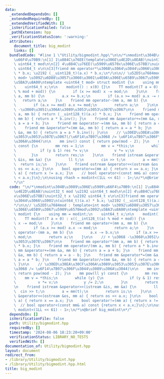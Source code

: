```yaml
---
data:
  _extendedDependsOn: []
  _extendedRequiredBy: []
  _extendedVerifiedWith: []
  _isVerificationFailed: false
  _pathExtension: hpp
  _verificationStatusIcon: ':warning:'
  attributes:
    document_title: big_modint
    links: []
  bundledCode: "#line 1 \"Utility/bigmodint.hpp\"\n\n/*\nmodint\u304B\u3089\u306E\u5909\
    \u66F4\u70B9:\n[1] 1\u884C\u76EE(template\u306E\u4E2D\u8EAB)\nuint32_t mod \u2192\
    \ uint64_t mod\n\n[2] 4\u884C\u76EE(\u5909\u6570x\u306E\u578B)\nuint32_t x \u2192\
    \ uint64_t x\n\n[3]friend mm operator*\u306B\u3064\u3044\u3066\u3001\n(uint64_t)(a.x)\
    \ * b.x; \u2192 (__uint128_t)(a.x) * b.x;\n*/\n\n// \u52D5\u7684mod : template<int\
    \ mod> \u3092\u6D88\u3057\u3066\u3001\u4E0A\u306E\u65B9\u3067\u5909\u6570mod\u3092\
    \u5BA3\u8A00\ntemplate <uint64_t mod> struct modint {\n    using mm = modint;\n\
    \    uint64_t x;\n\n    modint() : x(0) {}\n    TT modint(T a = 0) : x((__int128_t(a)\
    \ % mod + mod)) {\n        if (x >= mod) x -= mod;\n    }\n\n    friend mm operator+(mm\
    \ a, mm b) {\n        a.x += b.x;\n        if (a.x >= mod) a.x -= mod;\n     \
    \   return a;\n    }\n    friend mm operator-(mm a, mm b) {\n        a.x -= b.x;\n\
    \        if (a.x >= mod) a.x += mod;\n        return a;\n    }\n\n    // + \u3068\
    \ -\u3060\u3051\u306A\u3089\u3053\u3053\u307E\u3067\n\n    friend mm operator*(mm\
    \ a, mm b) { return (__uint128_t)(a.x) * b.x; }\n    friend mm operator/(mm a,\
    \ mm b) { return a * b.inv(); }\n    friend mm &operator+=(mm &a, mm b) { return\
    \ a = a + b; }\n    friend mm &operator-=(mm &a, mm b) { return a = a - b; }\n\
    \    friend mm &operator*=(mm &a, mm b) { return a = a * b; }\n    friend mm &operator/=(mm\
    \ &a, mm b) { return a = a * b.inv(); }\n\n    // \u30ED\u30EA\u30CF\u306A\u3089\
    \u3053\u3053\u307E\u3067(/\u6F14\u7B97\u3068 /= \u6F14\u7B97\u306F\u3044\u3089\
    \u306A\u3044)\n\n    mm inv() const { return pow(mod - 2); }\n    mm pow(ll y)\
    \ const {\n        mm res = 1;\n        mm v = *this;\n        while (y) {\n \
    \           if (y & 1) res *= v;\n            v *= v;\n            y /= 2;\n \
    \       }\n        return res;\n    }\n\n    friend istream &operator>>(istream\
    \ &is, mm &a) {\n        ll t;\n        cin >> t;\n        a = mm(t);\n      \
    \  return is;\n    }\n\n    friend ostream &operator<<(ostream &os, mm a) { return\
    \ os << a.x; }\n\n    bool operator==(mm a) { return x == a.x; }\n    bool operator!=(mm\
    \ a) { return x != a.x; }\n    // bool operator<(const mm& a) const {return x\
    \ < a.x;}\n};\n\nusing rhash = modint<(1LL << 61) - 1>;\n/*\n@brief big_modint\n\
    */\n"
  code: "\n/*\nmodint\u304B\u3089\u306E\u5909\u66F4\u70B9:\n[1] 1\u884C\u76EE(template\u306E\
    \u4E2D\u8EAB)\nuint32_t mod \u2192 uint64_t mod\n\n[2] 4\u884C\u76EE(\u5909\u6570\
    x\u306E\u578B)\nuint32_t x \u2192 uint64_t x\n\n[3]friend mm operator*\u306B\u3064\
    \u3044\u3066\u3001\n(uint64_t)(a.x) * b.x; \u2192 (__uint128_t)(a.x) * b.x;\n\
    */\n\n// \u52D5\u7684mod : template<int mod> \u3092\u6D88\u3057\u3066\u3001\u4E0A\
    \u306E\u65B9\u3067\u5909\u6570mod\u3092\u5BA3\u8A00\ntemplate <uint64_t mod> struct\
    \ modint {\n    using mm = modint;\n    uint64_t x;\n\n    modint() : x(0) {}\n\
    \    TT modint(T a = 0) : x((__int128_t(a) % mod + mod)) {\n        if (x >= mod)\
    \ x -= mod;\n    }\n\n    friend mm operator+(mm a, mm b) {\n        a.x += b.x;\n\
    \        if (a.x >= mod) a.x -= mod;\n        return a;\n    }\n    friend mm\
    \ operator-(mm a, mm b) {\n        a.x -= b.x;\n        if (a.x >= mod) a.x +=\
    \ mod;\n        return a;\n    }\n\n    // + \u3068 -\u3060\u3051\u306A\u3089\u3053\
    \u3053\u307E\u3067\n\n    friend mm operator*(mm a, mm b) { return (__uint128_t)(a.x)\
    \ * b.x; }\n    friend mm operator/(mm a, mm b) { return a * b.inv(); }\n    friend\
    \ mm &operator+=(mm &a, mm b) { return a = a + b; }\n    friend mm &operator-=(mm\
    \ &a, mm b) { return a = a - b; }\n    friend mm &operator*=(mm &a, mm b) { return\
    \ a = a * b; }\n    friend mm &operator/=(mm &a, mm b) { return a = a * b.inv();\
    \ }\n\n    // \u30ED\u30EA\u30CF\u306A\u3089\u3053\u3053\u307E\u3067(/\u6F14\u7B97\
    \u3068 /= \u6F14\u7B97\u306F\u3044\u3089\u306A\u3044)\n\n    mm inv() const {\
    \ return pow(mod - 2); }\n    mm pow(ll y) const {\n        mm res = 1;\n    \
    \    mm v = *this;\n        while (y) {\n            if (y & 1) res *= v;\n  \
    \          v *= v;\n            y /= 2;\n        }\n        return res;\n    }\n\
    \n    friend istream &operator>>(istream &is, mm &a) {\n        ll t;\n      \
    \  cin >> t;\n        a = mm(t);\n        return is;\n    }\n\n    friend ostream\
    \ &operator<<(ostream &os, mm a) { return os << a.x; }\n\n    bool operator==(mm\
    \ a) { return x == a.x; }\n    bool operator!=(mm a) { return x != a.x; }\n  \
    \  // bool operator<(const mm& a) const {return x < a.x;}\n};\n\nusing rhash =\
    \ modint<(1LL << 61) - 1>;\n/*\n@brief big_modint\n*/"
  dependsOn: []
  isVerificationFile: false
  path: Utility/bigmodint.hpp
  requiredBy: []
  timestamp: '2024-08-06 18:23:20+09:00'
  verificationStatus: LIBRARY_NO_TESTS
  verifiedWith: []
documentation_of: Utility/bigmodint.hpp
layout: document
redirect_from:
- /library/Utility/bigmodint.hpp
- /library/Utility/bigmodint.hpp.html
title: big_modint
---
```

